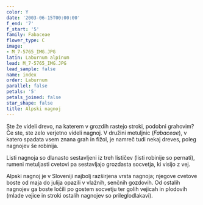 ```yaml
---
color: Y
date: '2003-06-15T00:00:00'
f_end: '7'
f_start: '5'
family: Fabaceae
flower_type: C
image:
- M_7-5765_IMG.JPG
latin: Laburnum alpinum
lead: M_7-5765_IMG.JPG
lead_sample: false
name: index
order: Laburnum
parallel: false
petals: '5'
petals_joined: false
star_shape: false
title: Alpski nagnoj
---
```

Ste že videli drevo, na katerem v grozdih rastejo stroki, podobni grahovim? Če ste, ste zelo verjetno videli nagnoj. V družini metuljnic (*Fabaceae*), v katero spadata vsem znana grah in fižol, je namreč tudi nekaj dreves, poleg nagnojev še robinija.

Listi nagnoja so dlanasto sestavljeni iz treh lističev (listi robinije so pernati), rumeni metuljasti cvetovi pa sestavljajo grozdasta socvetja, ki visijo z vej.

Alpski nagnoj je v Sloveniji najbolj razširjena vrsta nagnoja; njegove cvetove boste od maja do julija opazili v vlažnih, senčnih gozdovih. Od ostalih nagnojev ga boste ločili po gostem socvetju ter golih vejicah in plodovih (mlade vejice in stroki ostalih nagnojev so prileglodlakavi).
